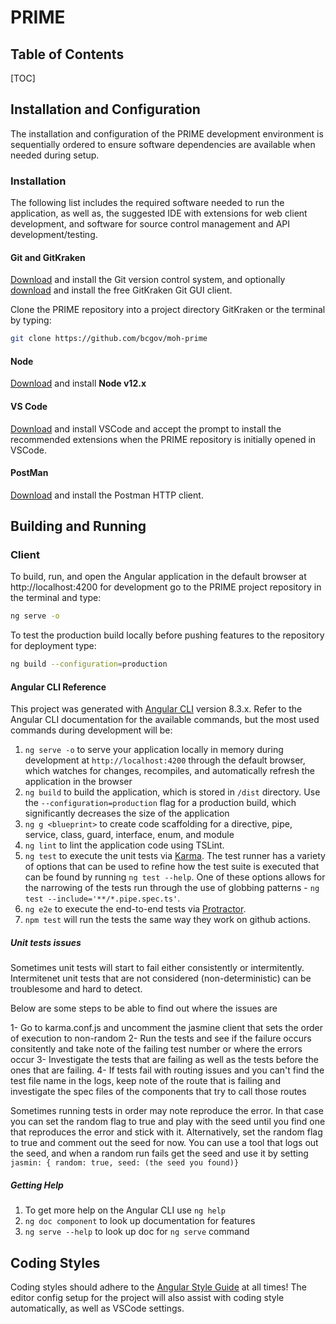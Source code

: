 # PRIME

## Table of Contents

[TOC]

## Installation and Configuration

The installation and configuration of the PRIME development environment is sequentially ordered to ensure software dependencies are available when needed during setup.

### Installation

The following list includes the required software needed to run the application, as well as, the suggested IDE with extensions for web client development, and software for source control management and API development/testing.

#### Git and GitKraken

[Download](https://git-scm.com/downloads) and install the Git version control system, and optionally [download](https://www.gitkraken.com) and install the free GitKraken Git GUI client.

Clone the PRIME repository into a project directory GitKraken or the terminal by typing:

```bash
git clone https://github.com/bcgov/moh-prime
```

#### Node

[Download](https://nodejs.org/en/) and install **Node v12.x**

#### VS Code

[Download](https://code.visualstudio.com/) and install VSCode and accept the prompt to install the recommended extensions when the PRIME repository is initially opened in VSCode.

#### PostMan

[Download](https://www.getpostman.com/apps) and install the Postman HTTP client.

## Building and Running

### Client

To build, run, and open the Angular application in the default browser at http://localhost:4200 for development go to the PRIME project repository in the terminal and type:

```bash
ng serve -o
```

To test the production build locally before pushing features to the repository for deployment type:

```bash
ng build --configuration=production
```

#### Angular CLI Reference

This project was generated with [Angular CLI](https://github.com/angular/angular-cli) version 8.3.x. Refer to the Angular CLI documentation for the available commands, but the most used commands during development will be:

1. `ng serve -o` to serve your application locally in memory during development at `http://localhost:4200` through the default browser, which watches for changes, recompiles, and automatically refresh the application in the browser
1. `ng build` to build the application, which is stored in `/dist` directory.  Use the `--configuration=production` flag for a production build, which significantly decreases the size of the application
1. `ng g <blueprint>` to create code scaffolding for a directive, pipe, service, class, guard, interface, enum, and module
1. `ng lint` to lint the application code using TSLint.
1. `ng test` to execute the unit tests via [Karma](https://karma-runner.github.io). The test runner has a variety of options that can be used to refine how the test suite is executed that can be found by running `ng test --help`.  One of these options allows for the narrowing of the tests run through the use of globbing patterns - `ng test --include='**/*.pipe.spec.ts'`.
1. `ng e2e` to execute the end-to-end tests via [Protractor](http://www.protractortest.org/).
1. `npm test` will run the tests the same way they work on github actions.


##### Unit tests issues

Sometimes unit tests will start to fail either consistently or intermitently. Intermitenet unit tests that are not considered (non-deterministic) can be troublesome and hard to detect.

 Below are some steps to be able to find out where the issues are

 1- Go to karma.conf.js and uncomment the jasmine client that sets the order of execution to non-random
 2- Run the tests and see if the failure occurs consitently and take note of the failing test number or where the errors occur
 3- Investigate the tests that are failing as well as the tests before the ones that are failing.
 4- If tests fail with routing issues and you can't find the test file name in the logs, keep note of the route that is failing and investigate the spec files of the components that try to call those routes

 Sometimes running tests in order may note reproduce the error. In that case you can set the random flag to true and play with the seed until you find one that reproduces the error and stick with it. Alternatively, set the random flag to true and comment out the seed for now. You can use a tool that logs out the seed, and when a random run fails get the seed and use it by setting `jasmin: { random: true, seed: (the seed you found)}`

##### Getting Help

1. To get more help on the Angular CLI use `ng help`
1. `ng doc component` to look up documentation for features
1. `ng serve --help` to look up doc for `ng serve` command

## Coding Styles

Coding styles should adhere to the [Angular Style Guide](https://angular.io/docs/ts/latest/guide/style-guide.html) at all times!  The editor config setup for the project will also assist with coding style automatically, as well as VSCode settings.
